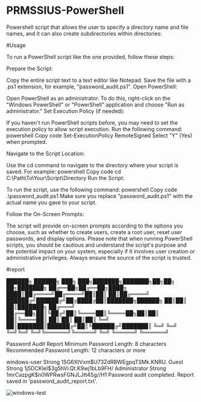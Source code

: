 # PRMSSIUS-PowerShell
Powershell script that allows the user to specify a directory name and file names, and it can also create subdirectories within directories:









#Usage 

To run a PowerShell script like the one provided, follow these steps:

Prepare the Script:

Copy the entire script text to a text editor like Notepad.
Save the file with a .ps1 extension, for example, "password_audit.ps1".
Open PowerShell:

Open PowerShell as an administrator. To do this, right-click on the "Windows PowerShell" or "PowerShell" application and choose "Run as administrator."
Set Execution Policy (if needed):

If you haven't run PowerShell scripts before, you may need to set the execution policy to allow script execution. Run the following command:
powershell
Copy code
Set-ExecutionPolicy RemoteSigned
Select "Y" (Yes) when prompted.

Navigate to the Script Location:

Use the cd command to navigate to the directory where your script is saved. For example:
powershell
Copy code
cd C:\Path\To\Your\Script\Directory
Run the Script:

To run the script, use the following command:
powershell
Copy code
.\password_audit.ps1
Make sure you replace "password_audit.ps1" with the actual name you gave to your script.

Follow the On-Screen Prompts:

The script will provide on-screen prompts according to the options you choose, such as whether to create users, create a root user, reset user passwords, and display options.
Please note that when running PowerShell scripts, you should be cautious and understand the script's purpose and the potential impact on your system, especially if it involves user creation or administrative privileges. Always ensure the source of the script is trusted.



#report 


  ██████╗ ██████╗ ███╗   ███╗███████╗███████╗██╗██╗   ██╗███████╗
  ██╔══██╗██╔══██╗████╗ ████║██╔════╝██╔════╝██║██║   ██║██╔════╝
  ██████╔╝██████╔╝██╔████╔██║███████╗██████╗  ██║██║   ██║███████╗
  ██╔═══╝ ██╔══██╗██║╚██╔╝██║╚════██║╚════██╗██║██║   ██║╚════██║
  ██║     ██║  ██║██║ ╚═╝ ██║███████║██████╔╝██║╚██████╔╝███████║
  ╚═╝     ╚═╝  ╚═╝╚═╝     ╚═╝╚══════╝╚═════╝ ╚═╝ ╚═════╝ ╚══════╝

Password Audit Report
Minimum Password Length: 8 characters
Recommended Password Length: 12 characters or more

windows-user    Strong  $1$SG6XtVxm$U73ZdRBWEgpqTSMk.KNRU.
Guest   Strong  $1$j5DCKleI$3g5hVi.Qt.K9wj1bLb9FH/
Administrator   Strong  $1$mrCazpgK$n0WPRwsFGNJLJtt4Sg//H1
Password audit completed. Report saved in 'password_audit_report.txt'.





![windows-test](https://github.com/hellowebscc/PRMSSIUS-PowerShell/assets/82586952/7342c595-1964-4734-b617-70b88201e978)

